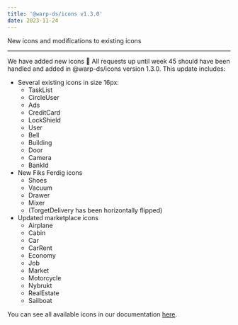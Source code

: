 ```yaml
---
title: '@warp-ds/icons v1.3.0'
date: 2023-11-24
---
```


New icons and modifications to existing icons

---

We have added new icons :tada: All requests up until week 45 should have been handled and added in @warp-ds/icons version 1.3.0. This update includes:

<ul>
  <li>Several existing icons in size 16px:
    <ul>
      <li>TaskList</li>
      <li>CircleUser</li>
      <li>Ads</li>
      <li>CreditCard</li>
      <li>LockShield</li>
      <li>User</li>
      <li>Bell</li>
      <li>Building</li>
      <li>Door</li>
      <li>Camera</li>
      <li>BankId</li>
    </ul>
  </li>
  <li>New Fiks Ferdig icons
    <ul>
      <li>Shoes</li>
      <li>Vacuum</li>
      <li>Drawer</li>
      <li>Mixer</li>
      <li>(TorgetDelivery has been horizontally flipped)</li>
    </ul>
  </li>
  <li>Updated marketplace icons
    <ul>
      <li>Airplane</li>
      <li>Cabin</li>
      <li>Car</li>
      <li>CarRent</li>
      <li>Economy</li>
      <li>Job</li>
      <li>Market</li>
      <li>Motorcycle</li>
      <li>Nybrukt</li>
      <li>RealEstate</li>
      <li>Sailboat</li>
    </ul>
  </li>
</ul>

You can see all available icons in our documentation [here](https://warp-ds.github.io/warp-portal-poc/components/icons/).
